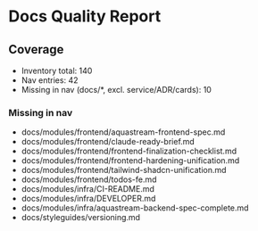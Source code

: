 # Docs Quality Report

## Coverage
- Inventory total: 140
- Nav entries: 42
- Missing in nav (docs/*, excl. service/ADR/cards): 10

### Missing in nav
- docs/modules/frontend/aquastream-frontend-spec.md
- docs/modules/frontend/claude-ready-brief.md
- docs/modules/frontend/frontend-finalization-checklist.md
- docs/modules/frontend/frontend-hardening-unification.md
- docs/modules/frontend/tailwind-shadcn-unification.md
- docs/modules/frontend/todos-fe.md
- docs/modules/infra/CI-README.md
- docs/modules/infra/DEVELOPER.md
- docs/modules/infra/aquastream-backend-spec-complete.md
- docs/styleguides/versioning.md
